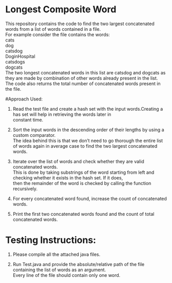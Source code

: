# Longest Composite Word
This repository contains the code to find the two largest concatenated words from a list of words contained in a file. </br>
 For example consider the file contains the words:</br>
 cats</br>
 dog</br>
 catsdog</br>
 DoginHospital</br>
 catsdogs</br>
 dogcats</br>
 The two longest concatenated words in this list are catsdog and dogcats as they are made by combination of other words
 already present in the list.</br>
 The code also returns the total number of concatenated words present in the file.</br>

#Approach Used:

1) Read the test file and create a hash set with the input words.Creating a has set will help in retrieving the words later in</br> 
constant time.</br>

2) Sort the input words in the descending order of their lengths by using a custom comparator.</br>
The idea behind this is that we don’t need to go thorough the entire list of words again in average case to find the two largest concatenated words.</br>

3) Iterate over the list of words and check whether they are valid concatenated words.</br>
 This is done by taking substrings of the word starting from left and checking whether it exists in the hash set. If it does,</br>
 then the remainder of the word is checked by calling the function recursively. </br>

4) For every concatenated word found, increase the count of concatenated words.</br>

5) Print the first two concatenated words found and the count of total concatenated words.</br>

# Testing Instructions:

 1) Please compile all the attached java files.</br>

 2) Run Test.java and provide the absolute/relative path of the file containing the list of words as an argument.</br>
    Every line of the file should contain only one word.

